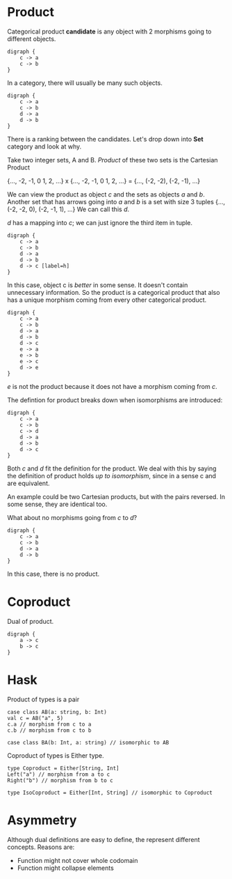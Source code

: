 # Product

Categorical product __candidate__ is any object with 2 morphisms going to different objects.
```graphviz
digraph {
    c -> a
    c -> b
}
```

In a category, there will usually be many such objects.
```graphviz
digraph {
    c -> a
    c -> b
    d -> a
    d -> b
}
```

There is a ranking between the candidates. Let's drop down into __Set__ category and look at why.

Take two integer sets, A and B. _Product_ of these two sets is the Cartesian Product

  {..., -2, -1, 0 1, 2, ...}
x {..., -2, -1, 0 1, 2, ...}
= {..., (-2, -2), (-2, -1), ...}

We can view the product as object _c_ and the sets as objects _a_ and _b_. Another set that has arrows going into _a_ and _b_ is a set with size 3 tuples
{..., (-2, -2, 0), (-2, -1, 1), ...}
We can call this _d_.

_d_ has a mapping into _c_; we can just ignore the third item in tuple.
```graphviz
digraph {
    c -> a
    c -> b
    d -> a
    d -> b
    d -> c [label=h]
}
```

In this case, object c is _better_ in some sense. It doesn't contain unnecessary information. So the product is a categorical product that also has a unique morphism coming from every other categorical product.
```graphviz
digraph {
    c -> a
    c -> b
    d -> a
    d -> b
    d -> c
    e -> a
    e -> b
    e -> c
    d -> e
}
```

_e_ is not the product because it does not have a morphism coming from _c_.

The defintion for product breaks down when isomorphisms are introduced:
```graphviz
digraph {
    c -> a
    c -> b
    c -> d
    d -> a
    d -> b
    d -> c
}
```
Both _c_ and _d_ fit the definition for the product. We deal with this by saying the definition of product holds _up to isomorphism_, since in a sense c and are equivalent.

An example could be two Cartesian products, but with the pairs reversed. In some sense, they are identical too.

What about no morphisms going from _c_ to _d_?
```graphviz
digraph {
    c -> a
    c -> b
    d -> a
    d -> b
}
```

In this case, there is no product.
# Coproduct
Dual of product.
```graphviz
digraph {
    a -> c
    b -> c
}
```

# Hask
Product of types is a pair
```
case class AB(a: string, b: Int)
val c = AB("a", 5)
c.a // morphism from c to a
c.b // morphism from c to b

case class BA(b: Int, a: string) // isomorphic to AB
```

Coproduct of types is Either type.
```
type Coproduct = Either[String, Int]
Left("a") // morphism from a to c
Right("b") // morphism from b to c

type IsoCoproduct = Either[Int, String] // isomorphic to Coproduct
```

# Asymmetry
Although dual definitions are easy to define, the represent different concepts. Reasons are:
* Function might not cover whole codomain
* Function might collapse elements